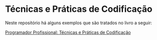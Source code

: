 # Técnicas e Práticas de Codificação

Neste repositório há alguns exemplos que são tratados no livro a seguir:

[Programador Profissional: Técnicas e Práticas de Codificação](https://leanpub.com/progpro/)
